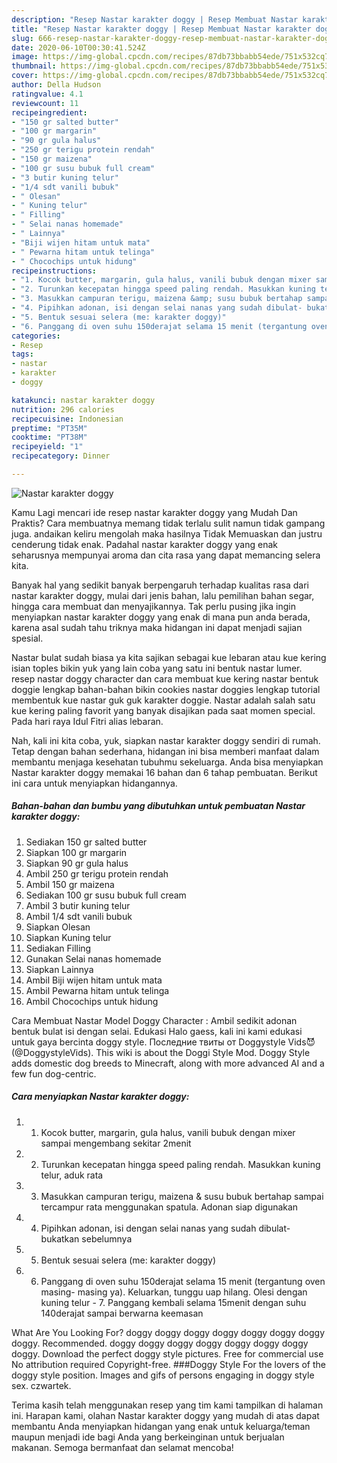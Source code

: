 ```yaml
---
description: "Resep Nastar karakter doggy | Resep Membuat Nastar karakter doggy Yang Sedap"
title: "Resep Nastar karakter doggy | Resep Membuat Nastar karakter doggy Yang Sedap"
slug: 666-resep-nastar-karakter-doggy-resep-membuat-nastar-karakter-doggy-yang-sedap
date: 2020-06-10T00:30:41.524Z
image: https://img-global.cpcdn.com/recipes/87db73bbabb54ede/751x532cq70/nastar-karakter-doggy-foto-resep-utama.jpg
thumbnail: https://img-global.cpcdn.com/recipes/87db73bbabb54ede/751x532cq70/nastar-karakter-doggy-foto-resep-utama.jpg
cover: https://img-global.cpcdn.com/recipes/87db73bbabb54ede/751x532cq70/nastar-karakter-doggy-foto-resep-utama.jpg
author: Della Hudson
ratingvalue: 4.1
reviewcount: 11
recipeingredient:
- "150 gr salted butter"
- "100 gr margarin"
- "90 gr gula halus"
- "250 gr terigu protein rendah"
- "150 gr maizena"
- "100 gr susu bubuk full cream"
- "3 butir kuning telur"
- "1/4 sdt vanili bubuk"
- " Olesan"
- " Kuning telur"
- " Filling"
- " Selai nanas homemade"
- " Lainnya"
- "Biji wijen hitam untuk mata"
- " Pewarna hitam untuk telinga"
- " Chocochips untuk hidung"
recipeinstructions:
- "1. Kocok butter, margarin, gula halus, vanili bubuk dengan mixer sampai mengembang sekitar 2menit"
- "2. Turunkan kecepatan hingga speed paling rendah. Masukkan kuning telur, aduk rata"
- "3. Masukkan campuran terigu, maizena &amp; susu bubuk bertahap sampai tercampur rata menggunakan spatula. Adonan siap digunakan"
- "4. Pipihkan adonan, isi dengan selai nanas yang sudah dibulat- bukatkan sebelumnya"
- "5. Bentuk sesuai selera (me: karakter doggy)"
- "6. Panggang di oven suhu 150derajat selama 15 menit (tergantung oven masing- masing ya). Keluarkan, tunggu uap hilang. Olesi dengan kuning telur 7. Panggang kembali selama 15menit dengan suhu 140derajat sampai berwarna keemasan"
categories:
- Resep
tags:
- nastar
- karakter
- doggy

katakunci: nastar karakter doggy 
nutrition: 296 calories
recipecuisine: Indonesian
preptime: "PT35M"
cooktime: "PT38M"
recipeyield: "1"
recipecategory: Dinner

---
```



![Nastar karakter doggy](https://img-global.cpcdn.com/recipes/87db73bbabb54ede/751x532cq70/nastar-karakter-doggy-foto-resep-utama.jpg)

Kamu Lagi mencari ide resep nastar karakter doggy yang Mudah Dan Praktis? Cara membuatnya memang tidak terlalu sulit namun tidak gampang juga. andaikan keliru mengolah maka hasilnya Tidak Memuaskan dan justru cenderung tidak enak. Padahal nastar karakter doggy yang enak seharusnya mempunyai aroma dan cita rasa yang dapat memancing selera kita.

Banyak hal yang sedikit banyak berpengaruh terhadap kualitas rasa dari nastar karakter doggy, mulai dari jenis bahan, lalu pemilihan bahan segar, hingga cara membuat dan menyajikannya. Tak perlu pusing jika ingin menyiapkan nastar karakter doggy yang enak di mana pun anda berada, karena asal sudah tahu triknya maka hidangan ini dapat menjadi sajian spesial.

Nastar bulat sudah biasa ya kita sajikan sebagai kue lebaran atau kue kering isian toples bikin yuk yang lain coba yang satu ini bentuk nastar lumer. resep nastar doggy character dan cara membuat kue kering nastar bentuk doggie lengkap bahan-bahan bikin cookies nastar doggies lengkap tutorial membentuk kue nastar guk guk karakter doggie. Nastar adalah salah satu kue kering paling favorit yang banyak disajikan pada saat momen special. Pada hari raya Idul Fitri alias lebaran.


Nah, kali ini kita coba, yuk, siapkan nastar karakter doggy sendiri di rumah. Tetap dengan bahan sederhana, hidangan ini bisa memberi manfaat dalam membantu menjaga kesehatan tubuhmu sekeluarga. Anda bisa menyiapkan Nastar karakter doggy memakai 16 bahan dan 6 tahap pembuatan. Berikut ini cara untuk menyiapkan hidangannya.

<!--inarticleads1-->

##### Bahan-bahan dan bumbu yang dibutuhkan untuk pembuatan Nastar karakter doggy:

1. Sediakan 150 gr salted butter
1. Siapkan 100 gr margarin
1. Siapkan 90 gr gula halus
1. Ambil 250 gr terigu protein rendah
1. Ambil 150 gr maizena
1. Sediakan 100 gr susu bubuk full cream
1. Ambil 3 butir kuning telur
1. Ambil 1/4 sdt vanili bubuk
1. Siapkan  Olesan
1. Siapkan  Kuning telur
1. Sediakan  Filling
1. Gunakan  Selai nanas homemade
1. Siapkan  Lainnya
1. Ambil Biji wijen hitam untuk mata
1. Ambil  Pewarna hitam untuk telinga
1. Ambil  Chocochips untuk hidung


Cara Membuat Nastar Model Doggy Character : Ambil sedikit adonan bentuk bulat isi dengan selai. Edukasi Halo gaess, kali ini kami edukasi untuk gaya bercinta doggy style. Последние твиты от Doggystyle Vids😈 (@DoggystyleVids). This wiki is about the Doggi Style Mod. Doggy Style adds domestic dog breeds to Minecraft, along with more advanced AI and a few fun dog-centric. 

<!--inarticleads2-->

##### Cara menyiapkan Nastar karakter doggy:

1. 1. Kocok butter, margarin, gula halus, vanili bubuk dengan mixer sampai mengembang sekitar 2menit
1. 2. Turunkan kecepatan hingga speed paling rendah. Masukkan kuning telur, aduk rata
1. 3. Masukkan campuran terigu, maizena &amp; susu bubuk bertahap sampai tercampur rata menggunakan spatula. Adonan siap digunakan
1. 4. Pipihkan adonan, isi dengan selai nanas yang sudah dibulat- bukatkan sebelumnya
1. 5. Bentuk sesuai selera (me: karakter doggy)
1. 6. Panggang di oven suhu 150derajat selama 15 menit (tergantung oven masing- masing ya). Keluarkan, tunggu uap hilang. Olesi dengan kuning telur - 7. Panggang kembali selama 15menit dengan suhu 140derajat sampai berwarna keemasan


What Are You Looking For? doggy doggy doggy doggy doggy doggy doggy doggy. Recommended. doggy doggy doggy doggy doggy doggy doggy doggy. Download the perfect doggy style pictures. Free for commercial use No attribution required Copyright-free. ###Doggy Style For the lovers of the doggy style position. Images and gifs of persons engaging in doggy style sex. czwartek. 

Terima kasih telah menggunakan resep yang tim kami tampilkan di halaman ini. Harapan kami, olahan Nastar karakter doggy yang mudah di atas dapat membantu Anda menyiapkan hidangan yang enak untuk keluarga/teman maupun menjadi ide bagi Anda yang berkeinginan untuk berjualan makanan. Semoga bermanfaat dan selamat mencoba!
